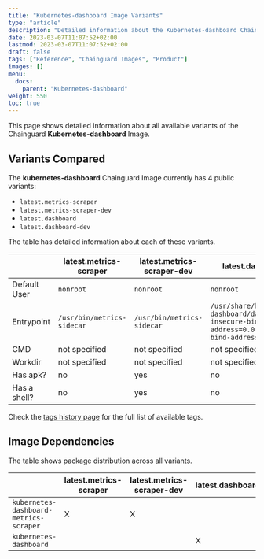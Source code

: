 ```yaml
---
title: "Kubernetes-dashboard Image Variants"
type: "article"
description: "Detailed information about the Kubernetes-dashboard Chainguard Image variants"
date: 2023-03-07T11:07:52+02:00
lastmod: 2023-03-07T11:07:52+02:00
draft: false
tags: ["Reference", "Chainguard Images", "Product"]
images: []
menu:
  docs:
    parent: "Kubernetes-dashboard"
weight: 550
toc: true
---
```


This page shows detailed information about all available variants of the Chainguard **Kubernetes-dashboard** Image.

## Variants Compared
The **kubernetes-dashboard** Chainguard Image currently has 4 public variants: 

- `latest.metrics-scraper`
- `latest.metrics-scraper-dev`
- `latest.dashboard`
- `latest.dashboard-dev`

The table has detailed information about each of these variants.

|              | latest.metrics-scraper     | latest.metrics-scraper-dev | latest.dashboard                                                                                   | latest.dashboard-dev                                                                               |
|--------------|----------------------------|----------------------------|----------------------------------------------------------------------------------------------------|----------------------------------------------------------------------------------------------------|
| Default User | `nonroot`                  | `nonroot`                  | `nonroot`                                                                                          | `nonroot`                                                                                          |
| Entrypoint   | `/usr/bin/metrics-sidecar` | `/usr/bin/metrics-sidecar` | `/usr/share/kubernetes-dashboard/dashboard --insecure-bind-address=0.0.0.0 --bind-address=0.0.0.0` | `/usr/share/kubernetes-dashboard/dashboard --insecure-bind-address=0.0.0.0 --bind-address=0.0.0.0` |
| CMD          | not specified              | not specified              | not specified                                                                                      | not specified                                                                                      |
| Workdir      | not specified              | not specified              | not specified                                                                                      | not specified                                                                                      |
| Has apk?     | no                         | yes                        | no                                                                                                 | yes                                                                                                |
| Has a shell? | no                         | yes                        | no                                                                                                 | yes                                                                                                |

Check the [tags history page](/chainguard/chainguard-images/reference/kubernetes-dashboard/tags_history/) for the full list of available tags.
## Image Dependencies
The table shows package distribution across all variants.

|                                        | latest.metrics-scraper | latest.metrics-scraper-dev | latest.dashboard | latest.dashboard-dev |
|----------------------------------------|------------------------|----------------------------|------------------|----------------------|
| `kubernetes-dashboard-metrics-scraper` | X                      | X                          |                  |                      |
| `kubernetes-dashboard`                 |                        |                            | X                | X                    |
